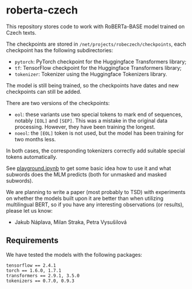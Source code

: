 # roberta-czech
This repository stores code to work with RoBERTa-BASE model trained on Czech texts.

The checkpoints are stored in `/net/projects/robeczech/checkpoints`, each
checkpoint has the following subdirectories:
- `pytorch`: PyTorch checkpoint for the Huggingface Transformers library;
- `tf`: TensorFlow checkpoint for the Huggingface Transformers library;
- `tokenizer`: Tokenizer using the Huggingface Tokenizers library.

The model is still being trained, so the checkpoints have dates and new
checkpoints can still be added.

There are two versions of the checkpoints:
- `eol`: these variants use two special tokens to mark end of sequences, notably
  `[EOL]` and `[SEP]`. This was a mistake in the original data processing.
  However, they have been training the longest.
- `noeol`: the `[EOL]` token is not used, but the model has been training for
  two months less.

In both cases, the corresponding tokenizers correctly add suitable special
tokens automatically.

See [playground.ipynb](playground.ipynb) to get some basic idea how to use it
and what subwords does the MLM predicts (both for unmasked and masked subwords).

We are planning to write a paper (most probably to TSD) with experiments on
whether the models built upon it are better than when utilizing multilingual
BERT, so if you have any interesting observations (or results), please let us
know:
- Jakub Náplava, Milan Straka, Petra Vysušilová

## Requirements
We have tested the models with the following packages:
```
tensorflow == 2.4.1
torch == 1.6.0, 1.7.1
transformers == 2.9.1, 3.5.0
tokenizers == 0.7.0, 0.9.3
```
